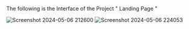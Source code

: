 The following is the Interface of the Project " Landing Page " 

![Screenshot 2024-05-06 212600](https://github.com/Rishab-kumar-026/Landing-Page-Project/assets/163623411/89b23dba-bdee-4ae3-9cb8-425e9581a2b0)
![Screenshot 2024-05-06 224053](https://github.com/Rishab-kumar-026/Landing-Page-Project/assets/163623411/aa4b369f-70db-4d0c-a96e-63197098689d)
